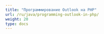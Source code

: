 ```yaml
---
title: "Программирование Outlook на PHP"
url: /ru/java/programming-outlook-in-php/
weight: 20
type: docs
---
```

